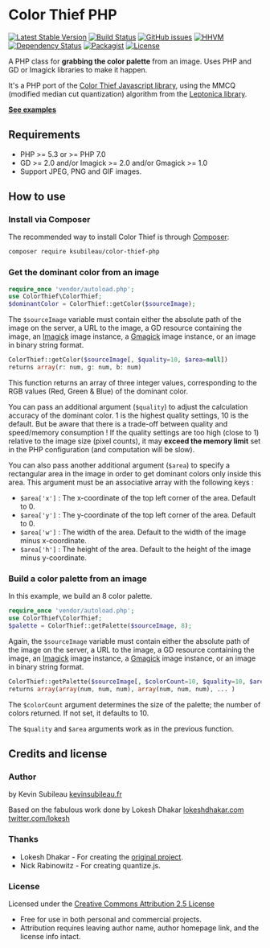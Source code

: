 Color Thief PHP
==============

[![Latest Stable Version](https://img.shields.io/packagist/v/ksubileau/color-thief-php.svg?style=flat-square)](https://packagist.org/packages/ksubileau/color-thief-php)
[![Build Status](https://img.shields.io/travis/ksubileau/color-thief-php.svg?style=flat-square)](https://travis-ci.org/ksubileau/color-thief-php)
[![GitHub issues](https://img.shields.io/github/issues/ksubileau/color-thief-php.svg?style=flat-square)](https://github.com/ksubileau/color-thief-php/issues)
[![HHVM](https://img.shields.io/hhvm/ksubileau/color-thief-php.svg?style=flat-square)](https://travis-ci.org/ksubileau/color-thief-php)
[![Dependency Status](https://www.versioneye.com/php/ksubileau:color-thief-php/badge?style=flat-square)](https://www.versioneye.com/php/ksubileau:color-thief-php)
[![Packagist](https://img.shields.io/packagist/dm/ksubileau/color-thief-php.svg?style=flat-square)](https://packagist.org/packages/ksubileau/color-thief-php)
[![License](https://img.shields.io/packagist/l/ksubileau/color-thief-php.svg?style=flat-square)](https://packagist.org/packages/ksubileau/color-thief-php)

A PHP class for **grabbing the color palette** from an image. Uses PHP and GD or Imagick libraries to make it happen.

It's a PHP port of the [Color Thief Javascript library](http://github.com/lokesh/color-thief), using the MMCQ (modified median cut quantization) algorithm from the [Leptonica library](http://www.leptonica.com/).

[**See examples**](http://www.kevinsubileau.fr/projets/color-thief-php?utm_campaign=github&utm_term=color-thief-php_readme)

## Requirements

- PHP >= 5.3 or >= PHP 7.0
- GD >= 2.0 and/or Imagick >= 2.0 and/or Gmagick >= 1.0
- Support JPEG, PNG and GIF images.

## How to use
### Install via Composer
The recommended way to install Color Thief is through
[Composer](http://getcomposer.org):
```bash
composer require ksubileau/color-thief-php
```

### Get the dominant color from an image
```php
require_once 'vendor/autoload.php';
use ColorThief\ColorThief;
$dominantColor = ColorThief::getColor($sourceImage);
```
The `$sourceImage` variable must contain either the absolute path of the image on the server, a URL to the image, a GD resource containing the image, an [Imagick](http://www.php.net/manual/en/class.imagick.php) image instance, a [Gmagick](http://www.php.net/manual/en/class.gmagick.php) image instance, or an image in binary string format.

```php
ColorThief::getColor($sourceImage[, $quality=10, $area=null])
returns array(r: num, g: num, b: num)
```

This function returns an array of three integer values, corresponding to the RGB values (Red, Green & Blue) of the dominant color.

You can pass an additional argument (`$quality`) to adjust the calculation accuracy of the dominant color. 1 is the highest quality settings, 10 is the default. But be aware that there is a trade-off between quality and speed/memory consumption !
If the quality settings are too high (close to 1) relative to the image size (pixel counts), it may **exceed the memory limit** set in the PHP configuration (and computation will be slow).

You can also pass another additional argument (`$area`) to specify a rectangular area in the image in order to get dominant colors only inside this area. This argument must be an associative array with the following keys :
- `$area['x']` : The x-coordinate of the top left corner of the area. Default to 0.
- `$area['y']` : The y-coordinate of the top left corner of the area. Default to 0.
- `$area['w']` : The width of the area. Default to the width of the image minus x-coordinate.
- `$area['h']` : The height of the area. Default to the height of the image minus y-coordinate.


### Build a color palette from an image

In this example, we build an 8 color palette.

```php
require_once 'vendor/autoload.php';
use ColorThief\ColorThief;
$palette = ColorThief::getPalette($sourceImage, 8);
```

Again, the `$sourceImage` variable must contain either the absolute path of the image on the server, a URL to the image, a GD resource containing the image, an [Imagick](http://www.php.net/manual/en/class.imagick.php) image instance, a [Gmagick](http://www.php.net/manual/en/class.gmagick.php) image instance, or an image in binary string format.

```php
ColorThief::getPalette($sourceImage[, $colorCount=10, $quality=10, $area=null])
returns array(array(num, num, num), array(num, num, num), ... )
```

The `$colorCount` argument determines the size of the palette; the number of colors returned. If not set, it defaults to 10.

The `$quality` and `$area` arguments work as in the previous function.

## Credits and license

### Author
by Kevin Subileau
[kevinsubileau.fr](http://www.kevinsubileau.fr/?utm_campaign=github&utm_term=color-thief-php_readme)

Based on the fabulous work done by Lokesh Dhakar
[lokeshdhakar.com](http://www.lokeshdhakar.com)
[twitter.com/lokesh](http://twitter.com/lokesh)

### Thanks
* Lokesh Dhakar - For creating the [original project](http://github.com/lokesh/color-thief).
* Nick Rabinowitz - For creating quantize.js.

### License
Licensed under the [Creative Commons Attribution 2.5 License](http://creativecommons.org/licenses/by/2.5/)

* Free for use in both personal and commercial projects.
* Attribution requires leaving author name, author homepage link, and the license info intact.
